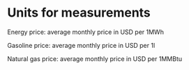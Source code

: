 # Units for measurements

Energy price: average monthly price in USD per 1MWh

Gasoline price: average monthly price in USD per 1l

Natural gas price: average monthly price in USD per 1MMBtu
